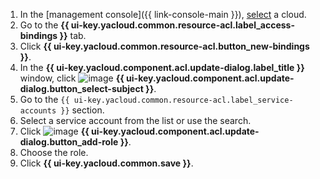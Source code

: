 1. In the [management console]({{ link-console-main }}), [select](../../resource-manager/operations/cloud/switch-cloud.md) a cloud.
1. Go to the **{{ ui-key.yacloud.common.resource-acl.label_access-bindings }}** tab.
1. Click **{{ ui-key.yacloud.common.resource-acl.button_new-bindings }}**.
1. In the **{{ ui-key.yacloud.component.acl.update-dialog.label_title }}** window, click ![image](../../_assets/plus.svg) **{{ ui-key.yacloud.component.acl.update-dialog.button_select-subject }}**.
1. Go to the `{{ ui-key.yacloud.common.resource-acl.label_service-accounts }}` section.
1. Select a service account from the list or use the search.
1. Click ![image](../../_assets/plus.svg) **{{ ui-key.yacloud.component.acl.update-dialog.button_add-role }}**.
1. Choose the role.
1. Click **{{ ui-key.yacloud.common.save }}**.